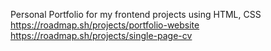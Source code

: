 Personal Portfolio for my frontend projects using HTML, CSS 
https://roadmap.sh/projects/portfolio-website
https://roadmap.sh/projects/single-page-cv
